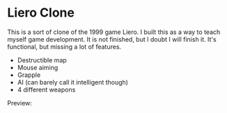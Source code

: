 Liero Clone
===========

This is a sort of clone of the 1999 game Liero. I built this as a way to
teach myself game development. It is not finished, but I doubt I will finish
it. It's functional, but missing a lot of features.

* Destructible map
* Mouse aiming
* Grapple
* AI (can barely call it intelligent though)
* 4 different weapons

Preview:
